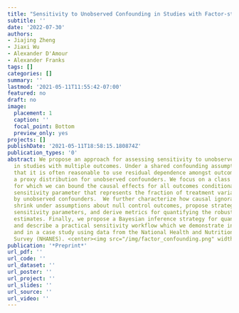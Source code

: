 ```yaml
---
title: "Sensitivity to Unobserved Confounding in Studies with Factor-structured Outcomes"
subtitle: ''
date: '2022-07-30'
authors:
- Jiajing Zheng
- Jiaxi Wu
- Alexander D'Amour
- Alexander Franks
tags: []
categories: []
summary: ''
lastmod: '2021-05-11T11:55:42-07:00'
featured: no
draft: no
image:
  placement: 1
  caption: ''
  focal_point: Bottom
  preview_only: yes
projects: []
publishDate: '2021-05-11T18:58:15.180874Z'
publication_types: '0'
abstract: We propose an approach for assessing sensitivity to unobserved confounding
  in studies with multiple outcomes. Under a shared confounding assumption, we argue
  that it is often reasonable to use residual dependence amongst outcomes to infer
  a proxy distribution for unobserved confounders. We focus on a class of factor models
  for which we can bound the causal effects for all outcomes conditional on a single
  sensitivity parameter that represents the fraction of treatment variance explained
  by unobserved confounders.  We further characterize how causal ignorance regions
  shrink under assumptions about null control outcomes, propose strategies for benchmarking
  sensitivity parameters, and derive metrics for quantifying the robustness of effect
  estimates. Finally, we propose a Bayesian inference strategy for quantifying uncertainty
  and describe a practical sensitivity workflow which we demonstrate in both simulation
  and in a case study using data from the National Health and Nutrition Examination
  Survey (NHANES). <center><img src="/img/factor_confounding.png" width="80%" /></center>
publication: '*Preprint*'
url_pdf: ''
url_code: ''
url_dataset: ''
url_poster: ''
url_project: ''
url_slides: ''
url_source: ''
url_video: ''
---
```

